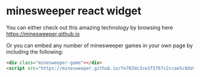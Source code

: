 # minesweeper react widget

You can either check out this amazing technology by browsing here https://minesweeper.github.io

Or you can embed any number of minesweeper games in your own page by including the following:

```html
<div class="minesweeper-game"></div>
<script src="https://minesweeper.github.io/fe783dc3ce1f5767c2ccae5c0da927249ce99b4a.js"></script>
```

